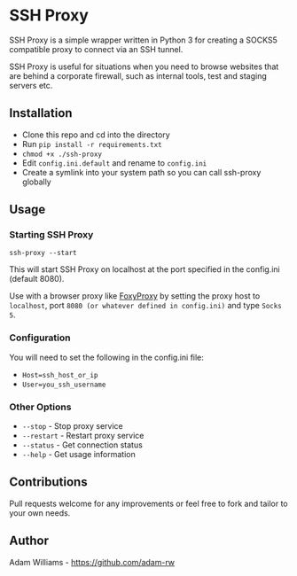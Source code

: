 # SSH Proxy

SSH Proxy is a simple wrapper written in Python 3 for creating a SOCKS5 compatible proxy to connect via an SSH tunnel.

SSH Proxy is useful for situations when you need to browse websites that are behind a corporate firewall, such as internal tools, test and staging servers etc.

## Installation

* Clone this repo and cd into the directory
* Run `pip install -r requirements.txt`
* `chmod +x ./ssh-proxy`
* Edit `config.ini.default` and rename to `config.ini`
* Create a symlink into your system path so you can call ssh-proxy globally

## Usage

### Starting SSH Proxy

`ssh-proxy --start`

This will start SSH Proxy on localhost at the port specified in the config.ini (default 8080).

Use with a browser proxy like [FoxyProxy](https://getfoxyproxy.org/) by setting the proxy host to `localhost`, port `8080 (or whatever defined in config.ini)` and type `Socks 5`.

### Configuration

You will need to set the following in the config.ini file:

* `Host=ssh_host_or_ip`
* `User=you_ssh_username`

### Other Options

* `--stop` - Stop proxy service
* `--restart` - Restart proxy service
* `--status` - Get connection status
* `--help` - Get usage information

## Contributions

Pull requests welcome for any improvements or feel free to fork and tailor to your own needs.

## Author

Adam Williams - <https://github.com/adam-rw>